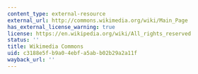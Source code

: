 ```yaml
---
content_type: external-resource
external_url: http://commons.wikimedia.org/wiki/Main_Page
has_external_license_warning: true
license: https://en.wikipedia.org/wiki/All_rights_reserved
status: ''
title: Wikimedia Commons
uid: c3188e5f-b9a0-4ebf-a5ab-b02b29a2a11f
wayback_url: ''
---
```

